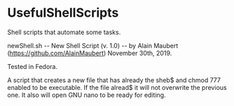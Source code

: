 # UsefulShellScripts
Shell scripts that automate some tasks.

newShell.sh -- New Shell Script (v. 1.0) -- by Alain Maubert
(https://github.com/AlainMaubert)
November 30th, 2019.
 
Tested in Fedora.

A script that creates a new file that has already the sheb$
and chmod 777 enabled to be executable. If the file alread$
it will not overwrite the previous one. It also will open
GNU nano to be ready for editing.
